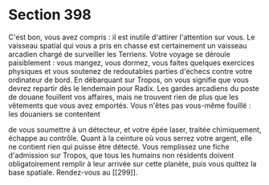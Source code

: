 # Section 398

C'est bon, vous avez compris : il est inutile d'attirer l'attention sur vous. Le vaisseau spatial qui vous a pris en chasse est certainement un vaisseau arcadien chargé de surveiller les Terriens. Votre voyage se déroule paisiblement : vous mangez, vous dormez, vous faites quelques exercices physiques et vous soutenez de redoutables parties d'échecs contre votre ordinateur de bord. En débarquant sur Tropos, on vous signifie que vous devrez repartir dès le lendemain pour Radix. Les gardes arcadiens du poste de douane fouillent vos affaires, mais ne trouvent rien de plus que les vêtements que vous avez emportés. Vous n'êtes pas vous-même fouillé : les douaniers se contentent

de vous soumettre à un détecteur, et votre épée laser, traitée chimiquement, échappe au contrôle. Quant à la ceinture où vous serrez votre argent, elle ne contient rien qui puisse être détecté. Vous remplissez une fiche d'admission sur Tropos, que tous les humains non résidents doivent obligatoirement remplir à leur arrivée sur cette planète, puis vous quittez la base spatiale. Rendez-vous au [[299]].